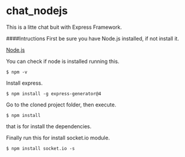 # chat_nodejs
This is a litte chat buit with Express Framework.

####Intructions
First be sure you have Node.js installed, if not install it.

[Node.js](https://nodejs.org/en/)

You can check if node is installed running this.

`$ npm -v`

Install express.


`$ npm install -g express-generator@4`

Go to the cloned project folder, then execute.

`$ npm install`

that is for install the dependencies.

Finally run this for install socket.io module.

`$ npm install socket.io -s`
